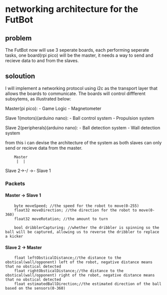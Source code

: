 # networking architecture for the FutBot

## problem

The FutBot now will use 3 seperate boards, each performing seperate tasks, one board(rpi pico) will be the master, it needs a way to send and recieve data to and from the slaves. 

## soloution

I will implement a networking protocol using i2c as the transport layer that allows the boards to communicate. The boards will control diffferent subsytems, as illustrated below:

Master(pi pico):
	- Game Logic
	- Magnetometer

Slave 1(motors)(arduino nano):
	- Ball control system
	- Propulsion system

Slave 2(peripherals)(arduino nano):
	- Ball detection system
	- Wall detection system

from this i can devise the architecture of the system as both slaves can only send or recieve data from the master.

		Master
		 |  |
Slave 2->-/	\->- Slave 1

### Packets

#### Master -> Slave 1
```
	byte moveSpeed; //the speed for the robot to move(0-255)
	float32 moveDirection; //the direction for the robot to move(0-360)
	float32 moveRotation; //the amount to turn

	bool dribblerCapturing; //whether the dribbler is spinning so the ball will be captured, allowing us to reverse the dribbler to replace a kicker
```

#### Slave 2 -> Master
```
	float leftObsticalDistance;//the distance to the obstical(wall/opponent) left of the robot, negative distance means that no obstical detected
	float rightObsticalDistance;//the distance to the obstical(wall/opponent) right of the robot, negative distance means that no obstical detected
	float estimatedBallDirection;//the estimated direction of the ball based on the sensors(0-360)
```
